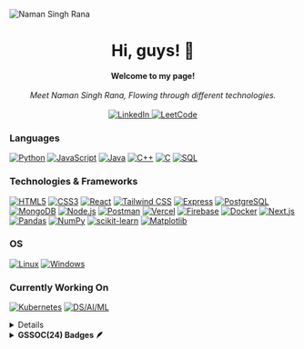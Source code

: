 ![Naman Singh Rana](https://github.com/user-attachments/assets/f4690d5f-2d3c-4264-a2e1-12fee4e4a7db)

<h1 align="center">Hi, guys! 👋</h1>

<p align="center">
    <b>Welcome to my page!</b><br><br>
   <i>
        Meet Naman Singh Rana, Flowing through different technologies.
    </i>
    <br>
    <br>
    <a href="https://www.linkedin.com/in/naman-rana-32827b217/">
        <img src="https://img.shields.io/badge/linkedin-%230077B5.svg?style=for-the-badge&logo=linkedin&logoColor=white" alt="LinkedIn">
    </a>
    <a href="https://leetcode.com/namansinghrana">
        <img src="https://img.shields.io/badge/LeetCode-000000?style=for-the-badge&logo=LeetCode&logoColor=#d16c06" alt="LeetCode">
    </a>
</p>


### Languages
[![Python](https://img.shields.io/badge/python-black?style=for-the-badge&logo=python)](https://github.com/MinavKaria)
[![JavaScript](https://img.shields.io/badge/javascript-black?style=for-the-badge&logo=javascript)](https://github.com/MinavKaria)
[![Java](https://img.shields.io/badge/java-black?style=for-the-badge&logo=openjdk)](https://github.com/MinavKaria)
[![C++](https://img.shields.io/badge/c++-black?style=for-the-badge&logo=cplusplus)](https://github.com/MinavKaria)
[![C](https://img.shields.io/badge/c-black?style=for-the-badge&logo=c)](https://github.com/MinavKaria)
[![SQL](https://img.shields.io/badge/sql-black?style=for-the-badge&logo=mysql)](https://github.com/MinavKaria)


### Technologies & Frameworks
[![HTML5](https://img.shields.io/badge/html5-black?style=for-the-badge&logo=html5)](https://github.com/MinavKaria)
[![CSS3](https://img.shields.io/badge/css3-black?style=for-the-badge&logo=css3)](https://github.com/MinavKaria)
[![React](https://img.shields.io/badge/React-black?style=for-the-badge&logo=react)](https://github.com/MinavKaria)
[![Tailwind CSS](https://img.shields.io/badge/Tailwind%20CSS-black?style=for-the-badge&logo=tailwind-css)](https://github.com/MinavKaria) 
[![Express](https://img.shields.io/badge/Express-black?style=for-the-badge&logo=express)](https://github.com/MinavKaria)
[![PostgreSQL](https://img.shields.io/badge/PostgreSQL-black?style=for-the-badge&logo=postgresql)](https://github.com/MinavKaria)
[![MongoDB](https://img.shields.io/badge/MongoDB-black?style=for-the-badge&logo=mongodb)](https://github.com/MinavKaria)
[![Node.js](https://img.shields.io/badge/Node.js-black?style=for-the-badge&logo=node.js)](https://github.com/MinavKaria) 
[![Postman](https://img.shields.io/badge/Postman-black?style=for-the-badge&logo=postman)](https://github.com/MinavKaria) 
[![Vercel](https://img.shields.io/badge/Vercel-black?style=for-the-badge&logo=vercel)](https://github.com/MinavKaria) 
[![Firebase](https://img.shields.io/badge/Firebase-black?style=for-the-badge&logo=firebase)](https://github.com/MinavKaria) 
[![Docker](https://img.shields.io/badge/Docker-black?style=for-the-badge&logo=docker)](https://github.com/MinavKaria/)
[![Next.js](https://img.shields.io/badge/Next.js-black?style=for-the-badge&logo=next.js)](https://github.com/MinavKaria/)
[![Pandas](https://img.shields.io/badge/Pandas-black?style=for-the-badge&logo=pandas)](https://github.com/MinavKaria/)
[![NumPy](https://img.shields.io/badge/NumPy-black?style=for-the-badge&logo=numpy)](https://github.com/MinavKaria/)
[![scikit-learn](https://img.shields.io/badge/scikit--learn-black?style=for-the-badge&logo=scikit-learn)](https://github.com/MinavKaria/)
[![Matplotlib](https://img.shields.io/badge/Matplotlib-black?style=for-the-badge&logo=chart.js)](https://github.com/MinavKaria/)

### OS
[![Linux](https://img.shields.io/badge/linux-black?style=for-the-badge&logo=Linux)](https://github.com/MinavKaria)
[![Windows](https://img.shields.io/badge/Windows-black?style=for-the-badge&logo=Windows)]()


### Currently Working On

[![Kubernetes](https://img.shields.io/badge/Kubernetes-black?style=for-the-badge&logo=kubernetes)](https://github.com/MinavKaria/)
[![DS/AI/ML](https://img.shields.io/badge/DS%2FAI%2FML-black?style=for-the-badge&logo=tensorflow)](https://www.tensorflow.org/)


<details>
<p align="center">
  <a href="https://github.com/namansinghrana">
    <img src="http://github-profile-summary-cards.vercel.app/api/cards/profile-details?username=MinavKaria&theme=transparent" />
  </a>
  <a href="https://github.com/namansinghrana">
    <img src="https://github-readme-streak-stats.herokuapp.com/?user=MinavKaria&hide_border=true&card_width=338&theme=transparent" />
  </a>
  <a href="https://github.com/namansinghrana">
    <img src="http://github-profile-summary-cards.vercel.app/api/cards/stats?username=MinavKaria&theme=transparent" />
  </a>
</details>
<details>	
 <summary><b>GSSOC(24) Badges 🪶</b></summary><br>
<div style='display:flex; align-items:center; gap: 10px;' align='center'><a href="https://gssoc.girlscript.tech/leaderboard">
<img src="https://raw.githubusercontent.com/GSSoC24/Postman-Challenge/main/docs/assets/Postman%20White.png" width="100px" height="100px" />
  <img src="https://raw.githubusercontent.com/GSSoC24/Postman-Challenge/main/docs/assets/1.png" width="100px" height="100px" />
  <img src="https://raw.githubusercontent.com/GSSoC24/Postman-Challenge/main/docs/assets/2.png" width="100px" height="100px" />
  <img src="https://raw.githubusercontent.com/GSSoC24/Postman-Challenge/main/docs/assets/3.png" width="100px" height="100px" />
  <img src="https://raw.githubusercontent.com/GSSoC24/Postman-Challenge/main/docs/assets/4.png" width="100px" height="100px" />
  <img src="https://raw.githubusercontent.com/GSSoC24/Postman-Challenge/main/docs/assets/5.png" width="100px" height="100px" />
  <img src="https://raw.githubusercontent.com/GSSoC24/Postman-Challenge/main/docs/assets/6.png" width="105px" height="105px" />
  <img src="https://raw.githubusercontent.com/GSSoC24/Postman-Challenge/main/docs/assets/7.png" width="100px" height="100px" />
  <img src="https://raw.githubusercontent.com/GSSoC24/Postman-Challenge/main/docs/assets/8.png" width="100px" height="100px" />
</div>
</details>
